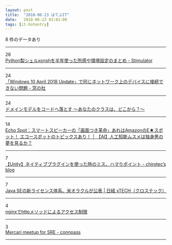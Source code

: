 ```yaml
---
layout: post
title:  "2018-06-23 はてぶIT"
date:   2018-06-23 03:01:00
tags: [it-hotentry]
---
```

8 件のデータあり

<hr><div class="row">
<div class="col-1"><span class="badge badge-pill badge-success h2">26</span></div>
<div class="col-11"><a href='https://vaaaaaanquish.hatenablog.com/entry/2018/06/22/194227' target='_blank'>Python製シェルxonshを半年使った所感や環境設定のまとめ - Stimulator</a></div>
</div>
<hr>
<div class="row">
<div class="col-1"><span class="badge badge-pill badge-success h2">24</span></div>
<div class="col-11"><a href='https://forest.watch.impress.co.jp/docs/news/1129026.html' target='_blank'>「Windows 10 April 2018 Update」で同じネットワーク上のデバイスに接続できない問題 - 窓の杜</a></div>
</div>
<hr>
<div class="row">
<div class="col-1"><span class="badge badge-pill badge-success h2">24</span></div>
<div class="col-11"><a href='https://qiita.com/putan/items/d4e5fb95a110c1b0ff96' target='_blank'>ドメインモデルをコードへ落とす 〜あなたのクラスは、どこから？〜</a></div>
</div>
<hr>
<div class="row">
<div class="col-1"><span class="badge badge-pill badge-success h2">14</span></div>
<div class="col-11"><a href='http://ai-topics.com/amazon-echo-spot-reservation/' target='_blank'>Echo Spot：スマートスピーカーの「画面つき革命」あれはAmazonのE★スポット！ エコースポットのトピックスあり！ │ 【AI】人工知能ムスメは独身男の夢を見るか？</a></div>
</div>
<hr>
<div class="row">
<div class="col-1"><span class="badge badge-pill badge-success h2">7</span></div>
<div class="col-11"><a href='https://chirotec.hatenablog.com/entry/2018/06/22/213032' target='_blank'>【Unity】ネイティブプラグインを使った時のミス、ハマりポイント - chirotec’s blog</a></div>
</div>
<hr>
<div class="row">
<div class="col-1"><span class="badge badge-pill badge-success h2">7</span></div>
<div class="col-11"><a href='http://tech.nikkeibp.co.jp/atcl/nxt/news/18/01697/' target='_blank'>Java SEの新ライセンス体系、米オラクルが公表 | 日経 xTECH（クロステック）</a></div>
</div>
<hr>
<div class="row">
<div class="col-1"><span class="badge badge-pill badge-success h2">4</span></div>
<div class="col-11"><a href='https://qiita.com/sakajunquality/items/14124f9d954923b35e5d' target='_blank'>nginxでhttpメソッドによるアクセス制限</a></div>
</div>
<hr>
<div class="row">
<div class="col-1"><span class="badge badge-pill badge-success h2">3</span></div>
<div class="col-11"><a href='https://mercari.connpass.com/event/92098/' target='_blank'>Mercari meetup for SRE - connpass</a></div>
</div>
<hr>
